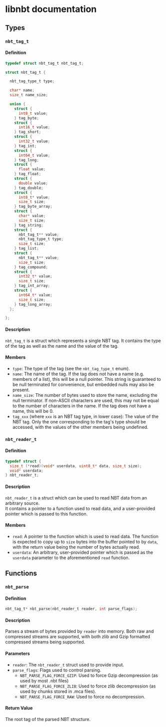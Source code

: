 # libnbt documentation

## Types

### `nbt_tag_t`

#### Definition
```c
typedef struct nbt_tag_t nbt_tag_t;

struct nbt_tag_t {

  nbt_tag_type_t type;

  char* name;
  size_t name_size;

  union {
    struct {
      int8_t value;
    } tag_byte;
    struct {
      int16_t value;
    } tag_short;
    struct {
      int32_t value;
    } tag_int;
    struct {
      int64_t value;
    } tag_long;
    struct {
      float value;
    } tag_float;
    struct {
      double value;
    } tag_double;
    struct {
      int8_t* value;
      size_t size;
    } tag_byte_array;
    struct {
      char* value;
      size_t size;
    } tag_string;
    struct {
      nbt_tag_t** value;
      nbt_tag_type_t type;
      size_t size;
    } tag_list;
    struct {
      nbt_tag_t** value;
      size_t size;
    } tag_compound;
    struct {
      int32_t* value;
      size_t size;
    } tag_int_array;
    struct {
      int64_t* value;
      size_t size;
    } tag_long_array;
  };

};
```

#### Description
`nbt_tag_t` is a struct which represents a single NBT tag. It contains the type of the tag as well as the name and the value of the tag.

#### Members
* `type`: The type of the tag (see the `nbt_tag_type_t` enum).
* `name`: The name of the tag. If the tag does not have a name (e.g. members of a list), this will be a null pointer. This string is guaranteed to be null terminated for convenience, but embedded nulls may also be present.
* `name_size`: The number of bytes used to store the name, excluding the null terminator. If non-ASCII characters are used, this may not be equal to the number of characters in the name. If the tag does not have a name, this will be 0.
* `tag_xxx` (where `xxx` is an NBT tag type, in lower case): The value of the NBT tag. Only the one corresponding to the tag's type should be accessed, with the values of the other members being undefined.

### `nbt_reader_t`

#### Definition
```c
typedef struct {
  size_t (*read)(void* userdata, uint8_t* data, size_t size);
  void* userdata;
} nbt_reader_t;
```

#### Description
`nbt_reader_t` is a struct which can be used to read NBT data from an arbitrary source.  
It contains a pointer to a function used to read data, and a user-provided pointer which is passed to this function.

#### Members
* `read`: A pointer to the function which is used to read data. The function is expected to copy up to `size` bytes into the buffer pointed to by `data`, with the return value being the number of bytes actually read.
* `userdata`: An arbitrary, user-provided pointer which is passed as the `userdata` parameter to the aforementioned `read` function.

## Functions

### `nbt_parse`

#### Definition
```c
nbt_tag_t* nbt_parse(nbt_reader_t reader, int parse_flags);
```

#### Description
Parses a stream of bytes provided by `reader` into memory. Both raw and compressed streams are supported, with both zlib and Gzip formatted compressed streams being supported.

#### Parameters
* `reader`: The `nbt_reader_t` struct used to provide input.
* `parse_flags`: Flags used to control parsing.
  * `NBT_PARSE_FLAG_FORCE_GZIP`: Used to force Gzip decompression (as used by most .nbt files)
  * `NBT_PARSE_FLAG_FORCE_ZLIB`: Used to force zlib decompression (as used by chunks stored in .mca files).
  * `NBT_PARSE_FLAG_FORCE_RAW`: Used to force no decompression.

#### Return Value
The root tag of the parsed NBT structure.
